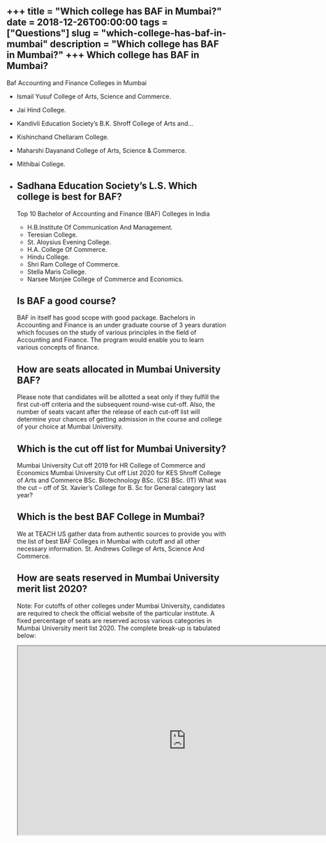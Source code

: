 +++
title = "Which college has BAF in Mumbai?"
date = 2018-12-26T00:00:00
tags = ["Questions"]
slug = "which-college-has-baf-in-mumbai"
description = "Which college has BAF in Mumbai?"
+++
Which college has BAF in Mumbai?
--------------------------------

Baf Accounting and Finance Colleges in Mumbai

- Ismail Yusuf College of Arts, Science and Commerce.
- Jai Hind College.
- Kandivli Education Society’s B.K. Shroff College of Arts and…
- Kishinchand Chellaram College.
- Maharshi Dayanand College of Arts, Science &amp; Commerce.
- Mithibai College.
- Sadhana Education Society’s L.S. Which college is best for BAF?
    ------------------------------
    
    Top 10 Bachelor of Accounting and Finance (BAF) Colleges in India
    
    
    - H.B.Institute Of Communication And Management.
    - Teresian College.
    - St. Aloysius Evening College.
    - H.A. College Of Commerce.
    - Hindu College.
    - Shri Ram College of Commerce.
    - Stella Maris College.
    - Narsee Monjee College of Commerce and Economics.
    
    Is BAF a good course?
    ---------------------
    
    BAF in itself has good scope with good package. Bachelors in Accounting and Finance is an under graduate course of 3 years duration which focuses on the study of various principles in the field of Accounting and Finance. The program would enable you to learn various concepts of finance.
    
    How are seats allocated in Mumbai University BAF?
    -------------------------------------------------
    
    Please note that candidates will be allotted a seat only if they fulfill the first cut-off criteria and the subsequent round-wise cut-off. Also, the number of seats vacant after the release of each cut-off list will determine your chances of getting admission in the course and college of your choice at Mumbai University.
    
    Which is the cut off list for Mumbai University?
    ------------------------------------------------
    
    Mumbai University Cut off 2019 for HR College of Commerce and Economics Mumbai University Cut off List 2020 for KES Shroff College of Arts and Commerce BSc. Biotechnology BSc. (CS) BSc. (IT) What was the cut – off of St. Xavier’s College for B. Sc for General category last year?
    
    Which is the best BAF College in Mumbai?
    ----------------------------------------
    
    We at TEACH US gather data from authentic sources to provide you with the list of best BAF Colleges in Mumbai with cutoff and all other necessary information. St. Andrews College of Arts, Science And Commerce.
    
    How are seats reserved in Mumbai University merit list 2020?
    ------------------------------------------------------------
    
    Note: For cutoffs of other colleges under Mumbai University, candidates are required to check the official website of the particular institute. A fixed percentage of seats are reserved across various categories in Mumbai University merit list 2020. The complete break-up is tabulated below:
    
    <iframe allow="accelerometer; autoplay; clipboard-write; encrypted-media; gyroscope; picture-in-picture" allowfullscreen="" class="__youtube_prefs__  epyt-is-override  no-lazyload" data-no-lazy="1" data-origheight="433" data-origwidth="770" data-skipgform_ajax_framebjll="" height="433" id="_ytid_40155" loading="lazy" src="https://www.youtube.com/embed/M_izmwPRALI?enablejsapi=1&autoplay=0&cc_load_policy=0&cc_lang_pref=&iv_load_policy=1&loop=0&modestbranding=0&rel=1&fs=1&playsinline=0&autohide=2&theme=dark&color=red&controls=1&" title="YouTube player" width="770"></iframe>
